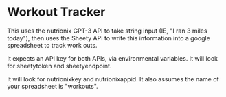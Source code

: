 # Workout Tracker
This uses the nutrionix GPT-3 API to take string input (IE, "I ran 3 miles today"), then uses the Sheety API to write this information into a google spreadsheet to track work outs. 

It expects an API key for both APIs, via environmental variables. It will look for sheetytoken and sheetyendpoint.

It will look for nutrionixkey and nutrionixappid. It also assumes the name of your spreadsheet is "workouts".
